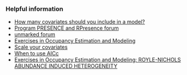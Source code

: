 ### Helpful information

- [How many covariates should you include in a model?](https://youtu.be/tCh7rTu6fvQ?feature=shared)
- [Program PRESENCE and RPresence forum](http://www.phidot.org/forum/viewforum.php?f=14)
- [unmarked forum](https://groups.google.com/g/unmarked)
- [Exercises in Occupancy Estimation and Modeling](https://www.uvm.edu/~tdonovan/Occupancy%20Exercises/Exercise3/Exercise%203.%20%20Single-Species,%20Single-Season%20Occupancy%20Models.pdf)
- [Scale your covariates](https://groups.google.com/g/unmarked/c/vvHQxFhY7W8)
- [When to use AICc](https://builtin.com/data-science/what-is-aic)
- [Exercises in Occupancy Estimation and Modeling: ROYLE-NICHOLS ABUNDANCE INDUCED
HETEROGENEITY](https://www.uvm.edu/~tdonovan/Occupancy%20Exercises/Exercise7/Exercise%207.%20%20Royle-Nichols%20Abundance%20Induced%20Heterogeneity.pdf)
 
